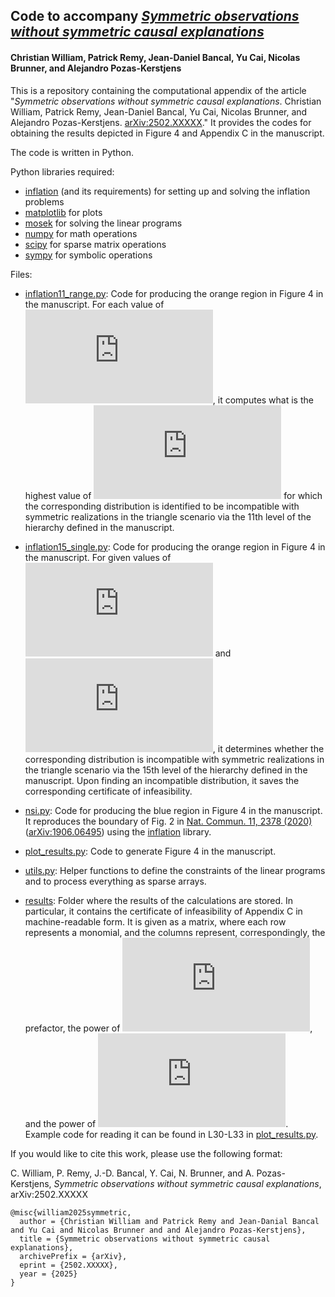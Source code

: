 ## Code to accompany *[Symmetric observations without symmetric causal explanations](https://www.arxiv.org/abs/2502.XXXXX)*
#### Christian William, Patrick Remy, Jean-Daniel Bancal, Yu Cai, Nicolas Brunner, and Alejandro Pozas-Kerstjens

This is a repository containing the computational appendix of the article "*Symmetric observations without symmetric causal explanations*. Christian William, Patrick Remy, Jean-Daniel Bancal, Yu Cai, Nicolas Brunner, and Alejandro Pozas-Kerstjens. [arXiv:2502.XXXXX](https://www.arxiv.org/abs/2502.XXXXX)." It provides the codes for obtaining the results depicted in Figure 4 and Appendix C in the manuscript.

The code is written in Python.

Python libraries required:
- [inflation](https://www.github.com/ecboghiu/inflation) (and its requirements) for setting up and solving the inflation problems
- [matplotlib](https://matplotlib.org) for plots
- [mosek](https://www.mosek.com) for solving the linear programs
- [numpy](https://www.numpy.org) for math operations
- [scipy](https://scipy.org) for sparse matrix operations
- [sympy](https://www.sympy.org) for symbolic operations

Files:

  - [inflation11_range.py](https://github.com/apozas/symmetric-causal/blob/main/inflation11_range.py): Code for producing the orange region in Figure 4 in the manuscript. For each value of ![](https://latex.codecogs.com/svg.latex?E_1), it computes what is the highest value of ![](https://latex.codecogs.com/svg.latex?E_2) for which the corresponding distribution is identified to be incompatible with symmetric realizations in the triangle scenario via the 11th level of the hierarchy defined in the manuscript.

  - [inflation15_single.py](https://github.com/apozas/symmetric-causal/blob/main/inflation15_single.py): Code for producing the orange region in Figure 4 in the manuscript. For given values of ![](https://latex.codecogs.com/svg.latex?E_1) and ![](https://latex.codecogs.com/svg.latex?E_2), it determines whether the corresponding distribution is incompatible with symmetric realizations in the triangle scenario via the 15th level of the hierarchy defined in the manuscript. Upon finding an incompatible distribution, it saves the corresponding certificate of infeasibility.

  - [nsi.py](https://github.com/apozas/symmetric-causal/blob/main/nsi.py): Code for producing the blue region in Figure 4 in the manuscript. It reproduces the boundary of Fig. 2 in [Nat. Commun. 11, 2378 (2020)](https://doi.org/10.1038/s41467-020-16137-4) ([arXiv:1906.06495](https://arxiv.org/abs/1906.06495)) using the [inflation](https://www.github.com/ecboghiu/inflation) library.

  - [plot_results.py](https://github.com/apozas/symmetric-causal/blob/main/plot_results.py): Code to generate Figure 4 in the manuscript.

  - [utils.py](https://github.com/apozas/symmetric-causal/blob/main/utils.py): Helper functions to define the constraints of the linear programs and to process everything as sparse arrays.

  - [results](https://github.com/apozas/symmetric-causal/blob/main/results/): Folder where the results of the calculations are stored. In particular, it contains the certificate of infeasibility of Appendix C in machine-readable form. It is given as a matrix, where each row represents a monomial, and the columns represent, correspondingly, the prefactor, the power of ![](https://latex.codecogs.com/svg.latex?E_1), and the power of ![](https://latex.codecogs.com/svg.latex?E_2). Example code for reading it can be found in L30-L33 in [plot_results.py](https://github.com/apozas/symmetric-causal/blob/main/plot_results.py#L30).

If you would like to cite this work, please use the following format:

C. William, P. Remy, J.-D. Bancal, Y. Cai, N. Brunner, and A. Pozas-Kerstjens, _Symmetric observations without symmetric causal explanations_, arXiv:2502.XXXXX

```
@misc{william2025symmetric,
  author = {Christian William and Patrick Remy and Jean-Danial Bancal and Yu Cai and Nicolas Brunner and and Alejandro Pozas-Kerstjens},
  title = {Symmetric observations without symmetric causal explanations},
  archivePrefix = {arXiv},
  eprint = {2502.XXXXX},
  year = {2025}
}
```


